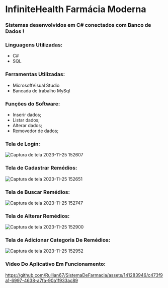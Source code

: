
 #                               InfiniteHealth Farmácia Moderna                        
 ###                Sistemas desenvolvidos em C# conectados com Banco de Dados !
   
### Linguagens Utilizadas:
   
* C#
* SQL

### Ferramentas Utilizadas:

* MicrosoftVisual Studio
* Bancada de trabalho MySql

### Funções do Software:

* Inserir dados;
* Listar dados;
* Alterar dados;
* Removedor de dados;

### Tela de Login:
![Captura de tela 2023-11-25 152607](https://github.com/Rullian67/Sistema_De_Farmacia/assets/141283946/84d0455e-ed05-4504-a15d-7aec14a47997)


### Tela de Cadastrar Remédios:
![Captura de tela 2023-11-25 152651](https://github.com/Rullian67/Sistema_De_Farmacia/assets/141283946/3914bc29-16e9-47d8-906f-3dd10d77a915)

### Tela de Buscar Remédios:
![Captura de tela 2023-11-25 152747](https://github.com/Rullian67/Sistema_De_Farmacia/assets/141283946/98b3e0ea-abc4-48a3-8bc2-a8693d5ac09a)



### Tela de Alterar Remédios:

![Captura de tela 2023-11-25 152900](https://github.com/Rullian67/Sistema_De_Farmacia/assets/141283946/4fc18e0f-c601-47f1-8f1f-df55d8f044ff)


### Tela de Adicionar Categoria De Remédios:

![Captura de tela 2023-11-25 152952](https://github.com/Rullian67/Sistema_De_Farmacia/assets/141283946/2d2ef7be-ec3a-443d-82b1-25a9dc37463e)


### Video Do Aplicativo Em Funcionamento:


https://github.com/Rullian67/SistemaDeFarmacia/assets/141283946/c473f9a1-6997-4638-a7fa-90a1f933ac89


